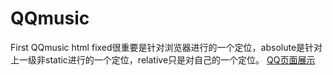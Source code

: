 # QQmusic
First QQmusic html
fixed很重要是针对浏览器进行的一个定位，absolute是针对上一级非static进行的一个定位，relative只是对自己的一个定位。
[QQ页面展示](https://icecoldless.github.io/QQmusic/Html/qqStyle.html)  
